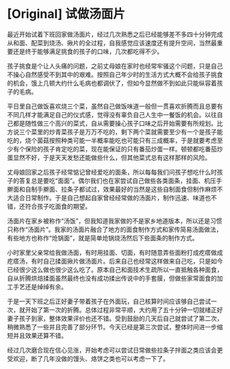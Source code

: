 # [Original] 试做汤面片


最近开始试着下班回家做汤面片，经过几次熟悉之后已经能够差不多四十分钟完成从和面、配菜到烧汤、揪片的全过程，自我感觉应该速度还有提升空间，当然最重要还是终于能够满足挑食的孩子的口味，几次都吃得不少。

孩子挑食是个让人头痛的问题，之前丈母娘在家时也经常牢骚这个问题，只是自己不操心自然感受不到其中的艰难。按照自己年少时的生活方式大概不会给孩子挑食的机会，饿上几顿大约什么毛病也都调伏了，但如今显然做不到如此只能纵容着孩子的毛病。

平日里自己做饭喜欢烧三个菜，虽然自己做饭味道一般但一贯喜欢折腾而且总要有不同几样才能满足自己的仪式感，觉得没有辜负自己人生中一餐饭的机会。以往自己都是随性做三个高兴的菜式，自从需要操心孩子口味之后开始需要有所规划。比方说三个菜里的炒青菜孩子是万万不吃的，剩下两个菜就需要至少有一个是孩子能吃的，烧个菌菇按照种类可能一半概率能吃也可能只有三成概率，于是就要考虑至少有个保险的孩子肯定吃的菜，现在能保证的只有番茄炒蛋一样。顿顿都吃番茄炒蛋显然不好，于是天天发愁还能做些什么，但其他菜式总有这样那样的风险。

丈母娘回家之后孩子经常惦记曾经爱吃的面条，所以每每我们问孩子想吃什么时孩子的答复总是要吃“面面”。偶尔我们也在家尝试自己做些各类面条，挂面、机压手擀面和自制手擀面、拉条子都试过，效果最好的当然是这些自制面食但制作麻烦不大适合日常制作。于是自己想起自家曾经经常做的汤面片，制作迅速、味道也不错，还符合孩子吃面食的期望。

汤面片在家乡被称作“汤饭”，但我知道我家做的不是家乡地道版本，所以还是习惯只称作“汤面片”。我家的汤面片融合了地方的面食制作方式和家传简易汤面做法，有些地方也称作“炝锅面”，就是简单炝锅烧汤然后下些面条的制作方式。

小时家里父亲常给我做汤面，有时用挂面、切面，有时随意弄些面粉打成疙瘩做成疙瘩汤，有时自己揉面揪片做汤面片。后来自己也经常这样做来自己吃，只是如今已经很少这么做也很少这么吃了。原本自己和面技术生疏所以一直抵触各种面食，自从折腾烘焙揉面虽然最终也没有成功揉出传说中的手套膜，但做些家常面食的加工手艺还是绰绰有余。

于是一天下班之后正好妻子带着孩子在外面玩，自己核算时间应该够自己尝试一次，就开始了第一次的折腾。总体过程非常平顺，大约用了五十分钟一切就绪正好妻子孩子到家，整体效果评价也还不错。受到鼓励的几天后自己就尝试了第二次，稍微熟悉了一些并且完善了部分环节。今天已经是第三次尝试，整体时间进一步缩短并且效果还算不错。

经过几次磨合现在信心见涨，开始考虑可以尝试日常做些拉条子拌面之类应该会更受欢迎，断了几年没做的馒头、烙饼之类也可以考虑一下了。
